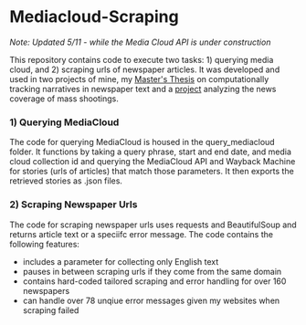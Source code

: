 # Mediacloud-Scraping
*Note: Updated 5/11 - while the Media Cloud API is under construction*

This repository contains code to execute two tasks: 1) querying media cloud, and 2) scraping urls of newspaper articles. It was developed and used in two projects
of mine, my [Master's Thesis](https://github.com/khahnmad/MA-Thesis_Fringe-to-Familiar) on computationally tracking narratives in newspaper text and a [project](https://github.com/khahnmad/Lest-They-Forget)
analyzing the news coverage of mass shootings. 


### 1) Querying MediaCloud
The code for querying MediaCloud is housed in the query_mediacloud folder. It functions by taking a query phrase, start and end date, and media cloud collection id 
and querying the MediaCloud API and Wayback Machine for stories (urls of articles) that match those parameters. It then exports the retrieved stories as .json files. 

### 2) Scraping Newspaper Urls
The code for scraping newspaper urls uses requests and BeautifulSoup and returns article text or a speciifc error message. The code contains the following features:

- includes a parameter for collecting only English text
- pauses in between scraping urls if they come from the same domain
- contains hard-coded tailored scraping and error handling for over 160 newspapers 
- can handle over 78 unqiue error messages given my websites when scraping failed 
